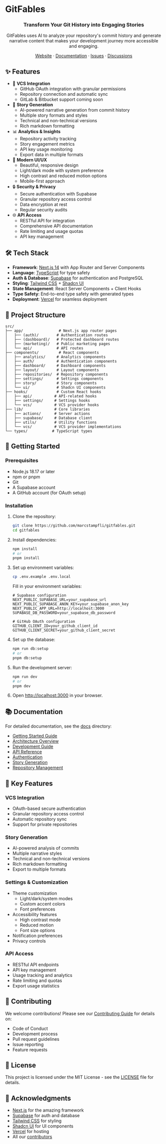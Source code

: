 # GitFables

<div align="center">
  <h3>Transform Your Git History into Engaging Stories</h3>
  <p>GitFables uses AI to analyze your repository's commit history and generate narrative content that makes your development journey more accessible and engaging.</p>

  <p>
    <a href="https://gitfables.com">Website</a> ·
    <a href="./docs/getting-started.md">Documentation</a> ·
    <a href="https://github.com/marcstampfli/gitfables/issues">Issues</a> ·
    <a href="https://github.com/marcstampfli/gitfables/discussions">Discussions</a>
  </p>
</div>

## ✨ Features

- 🔄 **VCS Integration**
  - GitHub OAuth integration with granular permissions
  - Repository connection and automatic sync
  - GitLab & Bitbucket support coming soon
- 📝 **Story Generation**
  - AI-powered narrative generation from commit history
  - Multiple story formats and styles
  - Technical and non-technical versions
  - Rich markdown formatting
- 📊 **Analytics & Insights**
  - Repository activity tracking
  - Story engagement metrics
  - API key usage monitoring
  - Export data in multiple formats
- 🎨 **Modern UI/UX**
  - Beautiful, responsive design
  - Light/dark mode with system preference
  - High contrast and reduced motion options
  - Mobile-first approach
- 🔒 **Security & Privacy**
  - Secure authentication with Supabase
  - Granular repository access control
  - Data encryption at rest
  - Regular security audits
- 🌐 **API Access**
  - RESTful API for integration
  - Comprehensive API documentation
  - Rate limiting and usage quotas
  - API key management

## 🛠️ Tech Stack

- **Framework**: [Next.js 14](https://nextjs.org/) with App Router and Server Components
- **Language**: [TypeScript](https://www.typescriptlang.org/) for type safety
- **Auth & Database**: [Supabase](https://supabase.com/) for authentication and PostgreSQL
- **Styling**: [Tailwind CSS](https://tailwindcss.com/) + [Shadcn UI](https://ui.shadcn.com/)
- **State Management**: React Server Components + Client Hooks
- **Type Safety**: End-to-end type safety with generated types
- **Deployment**: [Vercel](https://vercel.com/) for seamless deployment

## 📁 Project Structure

```
src/
├── app/                # Next.js app router pages
│   ├── (auth)/        # Authentication routes
│   ├── (dashboard)/   # Protected dashboard routes
│   ├── (marketing)/   # Public marketing pages
│   └── api/           # API routes
├── components/         # React components
│   ├── analytics/     # Analytics components
│   ├── auth/          # Authentication components
│   ├── dashboard/     # Dashboard components
│   ├── layout/        # Layout components
│   ├── repositories/  # Repository components
│   ├── settings/      # Settings components
│   ├── story/         # Story components
│   └── ui/            # Shadcn UI components
├── hooks/             # Custom React hooks
│   ├── api/          # API-related hooks
│   ├── settings/     # Settings hooks
│   └── vcs/          # VCS provider hooks
├── lib/              # Core libraries
│   ├── actions/      # Server actions
│   ├── supabase/     # Database client
│   ├── utils/        # Utility functions
│   └── vcs/          # VCS provider implementations
└── types/           # TypeScript types
```

## 🚀 Getting Started

### Prerequisites

- Node.js 18.17 or later
- npm or pnpm
- Git
- A Supabase account
- A GitHub account (for OAuth setup)

### Installation

1. Clone the repository:

   ```bash
   git clone https://github.com/marcstampfli/gitfables.git
   cd gitfables
   ```

2. Install dependencies:

   ```bash
   npm install
   # or
   pnpm install
   ```

3. Set up environment variables:

   ```bash
   cp .env.example .env.local
   ```

   Fill in your environment variables:

   ```env
   # Supabase configuration
   NEXT_PUBLIC_SUPABASE_URL=your_supabase_url
   NEXT_PUBLIC_SUPABASE_ANON_KEY=your_supabase_anon_key
   NEXT_PUBLIC_APP_URL=http://localhost:3000
   SUPABASE_DB_PASSWORD=your_supabase_db_password

   # GitHub OAuth configuration
   GITHUB_CLIENT_ID=your_github_client_id
   GITHUB_CLIENT_SECRET=your_github_client_secret
   ```

4. Set up the database:

   ```bash
   npm run db:setup
   # or
   pnpm db:setup
   ```

5. Run the development server:

   ```bash
   npm run dev
   # or
   pnpm dev
   ```

6. Open [http://localhost:3000](http://localhost:3000) in your browser.

## 📚 Documentation

For detailed documentation, see the [docs](./docs) directory:

- [Getting Started Guide](./docs/guides/getting-started.md)
- [Architecture Overview](./docs/architecture/README.md)
- [Development Guide](./docs/DEVELOPMENT.md)
- [API Reference](./docs/api-reference.md)
- [Authentication](./docs/authentication.md)
- [Story Generation](./docs/features/story-generation.md)
- [Repository Management](./docs/features/repositories.md)

## 🔑 Key Features

### VCS Integration

- OAuth-based secure authentication
- Granular repository access control
- Automatic repository sync
- Support for private repositories

### Story Generation

- AI-powered analysis of commits
- Multiple narrative styles
- Technical and non-technical versions
- Rich markdown formatting
- Export to multiple formats

### Settings & Customization

- Theme customization
  - Light/dark/system modes
  - Custom accent colors
  - Font preferences
- Accessibility features
  - High contrast mode
  - Reduced motion
  - Font size options
- Notification preferences
- Privacy controls

### API Access

- RESTful API endpoints
- API key management
- Usage tracking and analytics
- Rate limiting and quotas
- Export usage statistics

## 🤝 Contributing

We welcome contributions! Please see our [Contributing Guide](./docs/contributing.md) for details on:

- Code of Conduct
- Development process
- Pull request guidelines
- Issue reporting
- Feature requests

## 📄 License

This project is licensed under the MIT License - see the [LICENSE](LICENSE) file for details.

## 🙏 Acknowledgments

- [Next.js](https://nextjs.org/) for the amazing framework
- [Supabase](https://supabase.com/) for auth and database
- [Tailwind CSS](https://tailwindcss.com/) for styling
- [Shadcn UI](https://ui.shadcn.com/) for UI components
- [Vercel](https://vercel.com/) for hosting
- All our [contributors](https://github.com/marcstampfli/gitfables/graphs/contributors)
